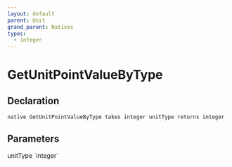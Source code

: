 ```yaml
---
layout: default
parent: Unit
grand_parent: Natives
types:
  - integer
---
```


# GetUnitPointValueByType

## Declaration

```
native GetUnitPointValueByType takes integer unitType returns integer
```

## Parameters
<dl>
  <dt>unitType `integer`</dt>
  <dd></dd>
</dl>